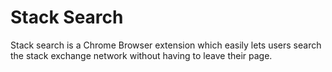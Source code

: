 # Stack Search
Stack search is a Chrome Browser extension which easily lets users search the stack exchange network without having to leave their page.
